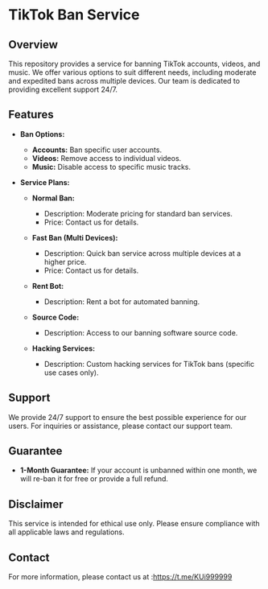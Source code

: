   # TikTok Ban Service

## Overview
This repository provides a service for banning TikTok accounts, videos, and music. We offer various options to suit different needs, including moderate and expedited bans across multiple devices. Our  team is dedicated to providing excellent support 24/7.

## Features
- **Ban Options:**
  - **Accounts:** Ban specific user accounts.
  - **Videos:** Remove access to individual videos.
  - **Music:** Disable access to specific music tracks.

- **Service Plans:**
  - **Normal Ban:** 
    - Description: Moderate pricing for standard ban services.
    - Price: Contact us for details.
    
  - **Fast Ban (Multi Devices):** 
    - Description: Quick ban service across multiple devices at a higher price.
    - Price: Contact us for details.
    
  - **Rent Bot:** 
    - Description: Rent a bot for automated banning.
    
  - **Source Code:** 
    - Description: Access to our banning software source code.
    
  - **Hacking Services:** 
    - Description: Custom hacking services for TikTok bans (specific use cases only).

## Support
We provide 24/7 support to ensure the best possible experience for our users. For inquiries or assistance, please contact our support team.

## Guarantee
- **1-Month Guarantee:** If your account is unbanned within one month, we will re-ban it for free or provide a full refund.

## Disclaimer
This service is intended for ethical use only. Please ensure compliance with all applicable laws and regulations.

## Contact
For more information, please contact us at :https://t.me/KUi999999

